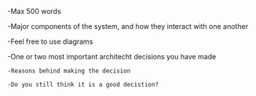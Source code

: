 -Max 500 words

-Major components of the system, and how they interact with one another

-Feel free to use diagrams

-One or two most important architecht decisions you have made

    -Reasons behind making the decision

    -Do you still think it is a good decistion?
